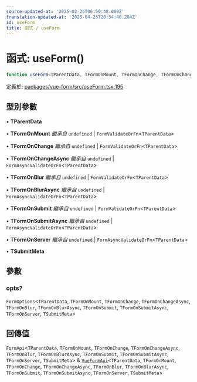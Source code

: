 ```yaml
---
source-updated-at: '2025-02-25T06:59:48.000Z'
translation-updated-at: '2025-04-25T20:54:40.204Z'
id: useForm
title: 函式 / useForm
---
```

<!-- 請勿編輯：此頁面由類型註解自動生成 -->

# 函式: useForm()

```ts
function useForm<TParentData, TFormOnMount, TFormOnChange, TFormOnChangeAsync, TFormOnBlur, TFormOnBlurAsync, TFormOnSubmit, TFormOnSubmitAsync, TFormOnServer, TSubmitMeta>(opts?): FormApi<TParentData, TFormOnMount, TFormOnChange, TFormOnChangeAsync, TFormOnBlur, TFormOnBlurAsync, TFormOnSubmit, TFormOnSubmitAsync, TFormOnServer, TSubmitMeta> & VueFormApi<TParentData, TFormOnMount, TFormOnChange, TFormOnChangeAsync, TFormOnBlur, TFormOnBlurAsync, TFormOnSubmit, TFormOnSubmitAsync, TFormOnServer, TSubmitMeta>
```

定義於: [packages/vue-form/src/useForm.tsx:195](https://github.com/TanStack/form/blob/main/packages/vue-form/src/useForm.tsx#L195)

## 型別參數

• **TParentData**

• **TFormOnMount** *繼承自* `undefined` \| `FormValidateOrFn`\<`TParentData`\>

• **TFormOnChange** *繼承自* `undefined` \| `FormValidateOrFn`\<`TParentData`\>

• **TFormOnChangeAsync** *繼承自* `undefined` \| `FormAsyncValidateOrFn`\<`TParentData`\>

• **TFormOnBlur** *繼承自* `undefined` \| `FormValidateOrFn`\<`TParentData`\>

• **TFormOnBlurAsync** *繼承自* `undefined` \| `FormAsyncValidateOrFn`\<`TParentData`\>

• **TFormOnSubmit** *繼承自* `undefined` \| `FormValidateOrFn`\<`TParentData`\>

• **TFormOnSubmitAsync** *繼承自* `undefined` \| `FormAsyncValidateOrFn`\<`TParentData`\>

• **TFormOnServer** *繼承自* `undefined` \| `FormAsyncValidateOrFn`\<`TParentData`\>

• **TSubmitMeta**

## 參數

### opts?

`FormOptions`\<`TParentData`, `TFormOnMount`, `TFormOnChange`, `TFormOnChangeAsync`, `TFormOnBlur`, `TFormOnBlurAsync`, `TFormOnSubmit`, `TFormOnSubmitAsync`, `TFormOnServer`, `TSubmitMeta`\>

## 回傳值

`FormApi`\<`TParentData`, `TFormOnMount`, `TFormOnChange`, `TFormOnChangeAsync`, `TFormOnBlur`, `TFormOnBlurAsync`, `TFormOnSubmit`, `TFormOnSubmitAsync`, `TFormOnServer`, `TSubmitMeta`\> & [`VueFormApi`](../interfaces/vueformapi.md)\<`TParentData`, `TFormOnMount`, `TFormOnChange`, `TFormOnChangeAsync`, `TFormOnBlur`, `TFormOnBlurAsync`, `TFormOnSubmit`, `TFormOnSubmitAsync`, `TFormOnServer`, `TSubmitMeta`\>
